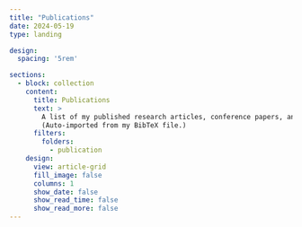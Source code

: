 ```yaml
---
title: "Publications"
date: 2024-05-19
type: landing

design:
  spacing: '5rem'

sections:
  - block: collection
    content:
      title: Publications
      text: >
        A list of my published research articles, conference papers, and preprints.  
        (Auto-imported from my BibTeX file.)
      filters:
        folders:
          - publication
    design:
      view: article-grid
      fill_image: false
      columns: 1
      show_date: false
      show_read_time: false
      show_read_more: false
---
```

